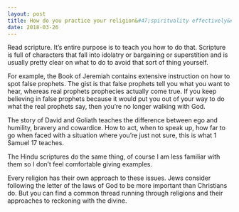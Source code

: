 ```yaml
---
layout: post
title: How do you practice your religion&#47;spirituality effectively&#47;sincerely without it merely being cajolery&#47;coercion, bargaining with the divine for favours, idolatry, superstition or sycophancy?
date: 2018-03-26
---
```


<p>Read scripture. It’s entire purpose is to teach you how to do that. Scripture is full of characters that fall into idolatry or bargaining or superstition and is usually pretty clear on what to do to avoid that sort of thing yourself.</p><p>For example, the Book of Jeremiah contains extensive instruction on how to spot false prophets. The gist is that false prophets tell you what you want to hear, whereas real prophets prophecies actually come true. If you keep believing in false prophets because it would put you out of your way to do what the real prophets say, then you’re no longer walking with God.</p><p>The story of David and Goliath teaches the difference between ego and humility, bravery and cowardice. How to act, when to speak up, how far to go when faced with a situation where you’re just not sure, this is what 1 Samuel 17 teaches.</p><p>The Hindu scriptures do the same thing, of course I am less familiar with them so I don’t feel comfortable giving examples.</p><p>Every religion has their own approach to these issues. Jews consider following the letter of the laws of God to be more important than Christians do. But you can find a common thread running through religions and their approaches to reckoning with the divine.</p>
